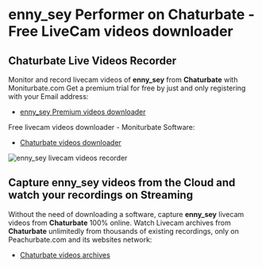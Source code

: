 # enny_sey Performer on Chaturbate - Free LiveCam videos downloader

## Chaturbate Live Videos Recorder

Monitor and record livecam videos of **enny_sey** from **Chaturbate** with Moniturbate.com
Get a premium trial for free by just and only registering with your Email address:
* [enny_sey Premium videos downloader](https://moniturbate.com/request-demo-licence-key.html)

Free livecam videos downloader - Moniturbate Software:
* [Chaturbate videos downloader](https://moniturbate.com/moniturbate-download-software.html)

![enny_sey livecam videos recorder](https://peachurnet.com/templates/moniturbate-software.png)


## Capture enny_sey videos from the Cloud and watch your recordings on Streaming

Without the need of downloading a software, capture **enny_sey** livecam videos from **Chaturbate** 100% online.
Watch Livecam archives from **Chaturbate** unlimitedly from thousands of existing recordings, only on Peachurbate.com and its websites network:
* [Chaturbate videos archives](https://peachurnet.com/)